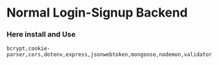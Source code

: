 # Normal Login-Signup Backend

### Here install and Use

```
bcrypt,cookie-parser,cors,dotenv,express,jsonwebtoken,mongoose,nodemon,validator

```
